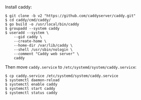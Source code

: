 Install caddy:
```
$ git clone -b v2 "https://github.com/caddyserver/caddy.git"
$ cd caddy/cmd/caddy/
$ go build -o /usr/local/bin/caddy
$ groupadd --system caddy
$ useradd --system \
  	--gid caddy \
  	--create-home \
  	--home-dir /var/lib/caddy \
  	--shell /usr/sbin/nologin \
  	--comment "Caddy web server" \
  	caddy
```
Then move `caddy.service` to `/etc/systemd/system/caddy.service`:
```
$ cp caddy.service /etc/systemd/system/caddy.service
$ systemctl daemon-reload
$ systemctl enable caddy
$ systemctl start caddy
$ systemctl status caddy
```